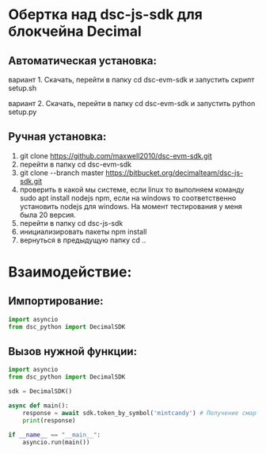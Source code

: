 # Обертка над dsc-js-sdk для блокчейна Decimal

## Автоматическая установка:

вариант 1. Скачать, перейти в папку cd dsc-evm-sdk и запустить скрипт setup.sh

вариант 2. Скачать, перейти в папку cd dsc-evm-sdk и запустить python setup.py


## Ручная установка:

1. git clone https://github.com/maxwell2010/dsc-evm-sdk.git
2. перейти в папку cd dsc-evm-sdk
3. git clone --branch master https://bitbucket.org/decimalteam/dsc-js-sdk.git
4. проверить в какой мы системе, если linux то выполняем команду sudo apt install nodejs npm, если на windows то соответственно установить nodejs для windows. На момент тестирования у меня была 20 версия.
5. перейти в папку cd dsc-js-sdk
6. инициализировать пакеты npm install
7. вернуться в предыдущую папку cd ..



# Взаимодействие:
## Импортирование:

```python
import asyncio
from dsc_python import DecimalSDK
```

## Вызов нужной функции:

```python
import asyncio
from dsc_python import DecimalSDK

sdk = DecimalSDK()

async def main():
    response = await sdk.token_by_symbol('mintcandy') # Получение смарт-контракта токена MINTCANDY
    print(response)

if __name__ == "__main__":
    asyncio.run(main())
```
